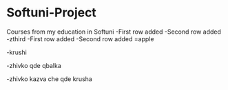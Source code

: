 # Softuni-Project
Courses from my education in Softuni
-First row added
-Second row added
-zthird
-First row added
-Second row added
=apple

-krushi


-zhivko qde qbalka


-zhivko kazva che qde krusha
